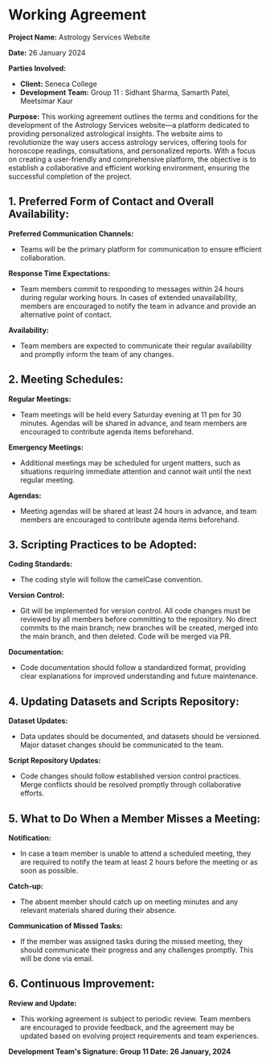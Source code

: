 # Working Agreement

**Project Name:** Astrology Services Website

**Date:** 26 January 2024

**Parties Involved:**

- **Client:** Seneca College
- **Development Team:** Group 11 : Sidhant Sharma, Samarth Patel, Meetsimar Kaur

**Purpose:**
This working agreement outlines the terms and conditions for the development of the Astrology Services website—a platform dedicated to providing personalized astrological insights. The website aims to revolutionize the way users access astrology services, offering tools for horoscope readings, consultations, and personalized reports. With a focus on creating a user-friendly and comprehensive platform, the objective is to establish a collaborative and efficient working environment, ensuring the successful completion of the project.

## 1. Preferred Form of Contact and Overall Availability:

**Preferred Communication Channels:**
- Teams will be the primary platform for communication to ensure efficient collaboration.

**Response Time Expectations:**
- Team members commit to responding to messages within 24 hours during regular working hours. In cases of extended unavailability, members are encouraged to notify the team in advance and provide an alternative point of contact.

**Availability:**
- Team members are expected to communicate their regular availability and promptly inform the team of any changes.

## 2. Meeting Schedules:

**Regular Meetings:**
- Team meetings will be held every Saturday evening at 11 pm for 30 minutes. Agendas will be shared in advance, and team members are encouraged to contribute agenda items beforehand.
  
**Emergency Meetings:**
- Additional meetings may be scheduled for urgent matters, such as situations requiring immediate attention and cannot wait until the next regular meeting.

**Agendas:**
- Meeting agendas will be shared at least 24 hours in advance, and team members are encouraged to contribute agenda items beforehand.

## 3. Scripting Practices to be Adopted:

**Coding Standards:**
- The coding style will follow the camelCase convention.

**Version Control:**
- Git will be implemented for version control. All code changes must be reviewed by all members before committing to the repository. No direct commits to the main branch; new branches will be created, merged into the main branch, and then deleted. Code will be merged via PR.
  
**Documentation:**
- Code documentation should follow a standardized format, providing clear explanations for improved understanding and future maintenance.

## 4. Updating Datasets and Scripts Repository:

**Dataset Updates:**
- Data updates should be documented, and datasets should be versioned. Major dataset changes should be communicated to the team.

**Script Repository Updates:**
- Code changes should follow established version control practices. Merge conflicts should be resolved promptly through collaborative efforts.

## 5. What to Do When a Member Misses a Meeting:

**Notification:**
- In case a team member is unable to attend a scheduled meeting, they are required to notify the team at least 2 hours before the meeting or as soon as possible.

**Catch-up:**
- The absent member should catch up on meeting minutes and any relevant materials shared during their absence.

**Communication of Missed Tasks:**
- If the member was assigned tasks during the missed meeting, they should communicate their progress and any challenges promptly. This will be done via email.

## 6. Continuous Improvement:

**Review and Update:**
- This working agreement is subject to periodic review. Team members are encouraged to provide feedback, and the agreement may be updated based on evolving project requirements and team experiences.

**Development Team's Signature: Group 11 Date: 26 January, 2024**
